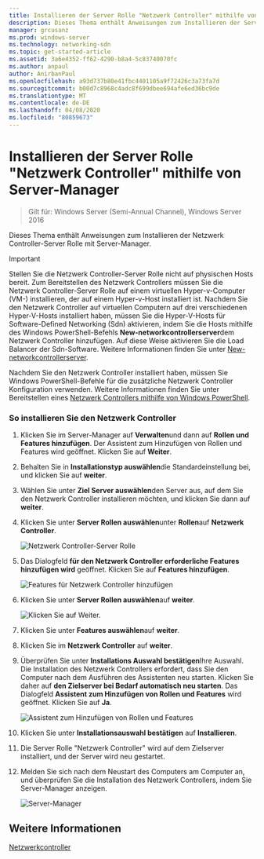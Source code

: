 ```yaml
---
title: Installieren der Server Rolle "Netzwerk Controller" mithilfe von Server-Manager
description: Dieses Thema enthält Anweisungen zum Installieren der Server Rolle "Netzwerk Controller" mithilfe von Server-Manager in Windows Server 2016.
manager: grcusanz
ms.prod: windows-server
ms.technology: networking-sdn
ms.topic: get-started-article
ms.assetid: 3a6e4352-ff62-4290-b8a4-5c83740070fc
ms.author: anpaul
author: AnirbanPaul
ms.openlocfilehash: a93d737b80e41fbc4401105a9f72426c3a73fa7d
ms.sourcegitcommit: b00d7c8968c4adc8f699dbee694afe6ed36bc9de
ms.translationtype: MT
ms.contentlocale: de-DE
ms.lasthandoff: 04/08/2020
ms.locfileid: "80859673"
---
```

# <a name="install-the-network-controller-server-role-using-server-manager"></a>Installieren der Server Rolle "Netzwerk Controller" mithilfe von Server-Manager

>Gilt für: Windows Server (Semi-Annual Channel), Windows Server 2016

Dieses Thema enthält Anweisungen zum Installieren der Netzwerk Controller-Server Rolle mit Server-Manager.

>[!IMPORTANT]
>Stellen Sie die Netzwerk Controller-Server Rolle nicht auf physischen Hosts bereit. Zum Bereitstellen des Netzwerk Controllers müssen Sie die Netzwerk Controller-Server Rolle auf einem virtuellen Hyper-v-Computer \(VM-\) installieren, der auf einem Hyper-v-Host installiert ist. Nachdem Sie den Netzwerk Controller auf virtuellen Computern auf drei verschiedenen Hyper\-V-Hosts installiert haben, müssen Sie die Hyper\-V-Hosts für Software-Defined Networking \(Sdn\) aktivieren, indem Sie die Hosts mithilfe des Windows PowerShell-Befehls **New-networkcontrollerserver**dem Netzwerk Controller hinzufügen. Auf diese Weise aktivieren Sie die Load Balancer der Sdn-Software. Weitere Informationen finden Sie unter [New-networkcontrollerserver](https://technet.microsoft.com/itpro/powershell/windows/network-controller/new-networkcontrollerserver).
  
Nachdem Sie den Netzwerk Controller installiert haben, müssen Sie Windows PowerShell-Befehle für die zusätzliche Netzwerk Controller Konfiguration verwenden. Weitere Informationen finden Sie unter Bereitstellen eines [Netzwerk Controllers mithilfe von Windows PowerShell](../../deploy/Deploy-Network-Controller-using-Windows-PowerShell.md).  
  
### <a name="to-install-network-controller"></a>So installieren Sie den Netzwerk Controller  
  
1.  Klicken Sie im Server-Manager auf **Verwalten**und dann auf **Rollen und Features hinzufügen**. Der Assistent zum Hinzufügen von Rollen und Features wird geöffnet. Klicken Sie auf **Weiter**.  
  
2.  Behalten Sie in **Installationstyp auswählen**die Standardeinstellung bei, und klicken Sie auf **weiter**.  
  
3.  Wählen Sie unter **Ziel Server auswählen**den Server aus, auf dem Sie den Netzwerk Controller installieren möchten, und klicken Sie dann auf **weiter**.  
  
4.  Klicken Sie unter **Server Rollen auswählen**unter **Rollen**auf **Netzwerk Controller**.  
  
    ![Netzwerk Controller-Server Rolle](../../../media/Install-the-Network-Controller-server-role-using-Server-Manager/netc_install_07.jpg)  
  
5.  Das Dialogfeld **für den Netzwerk Controller erforderliche Features hinzufügen wird** geöffnet. Klicken Sie auf **Features hinzufügen**.  
  
    ![Features für Netzwerk Controller hinzufügen](../../../media/Install-the-Network-Controller-server-role-using-Server-Manager/netc_install_06.jpg)  
  
6.  Klicken Sie unter **Server Rollen auswählen**auf **weiter**.  
  
    ![Klicken Sie auf Weiter.](../../../media/Install-the-Network-Controller-server-role-using-Server-Manager/netc_install_07.jpg)  
  
7.  Klicken Sie unter **Features auswählen**auf **weiter**.  
  
8.  Klicken Sie im **Netzwerk Controller** auf **weiter**.  
  
9. Überprüfen Sie unter **Installations Auswahl bestätigen**Ihre Auswahl. Die Installation des Netzwerk Controllers erfordert, dass Sie den Computer nach dem Ausführen des Assistenten neu starten. Klicken Sie daher auf **den Zielserver bei Bedarf automatisch neu starten**. Das Dialogfeld **Assistent zum Hinzufügen von Rollen und Features** wird geöffnet. Klicken Sie auf **Ja**.  
  
    ![Assistent zum Hinzufügen von Rollen und Features](../../../media/Install-the-Network-Controller-server-role-using-Server-Manager/netc_install_11.jpg)  
  
10. Klicken Sie unter **Installationsauswahl bestätigen** auf **Installieren**.  
  
11. Die Server Rolle "Netzwerk Controller" wird auf dem Zielserver installiert, und der Server wird neu gestartet.  
  
12. Melden Sie sich nach dem Neustart des Computers am Computer an, und überprüfen Sie die Installation des Netzwerk Controllers, indem Sie Server-Manager anzeigen.  
  
    ![Server-Manager](../../../media/Install-the-Network-Controller-server-role-using-Server-Manager/nc_013.jpg)  
  
## <a name="see-also"></a>Weitere Informationen  
[Netzwerkcontroller](Network-Controller.md)  
  


